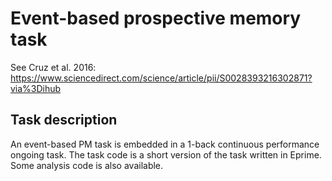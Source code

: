 # Event-based prospective memory task

See Cruz et al. 2016: https://www.sciencedirect.com/science/article/pii/S0028393216302871?via%3Dihub

## Task description

An event-based PM task is embedded in a 1-back continuous performance ongoing task. The task code is a short version of the task written in Eprime. Some analysis code is also available.

